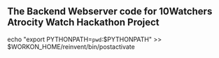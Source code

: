 The Backend Webserver code for 10Watchers Atrocity Watch Hackathon Project
----------------------

echo "export PYTHONPATH=`pwd`:\$PYTHONPATH" >> $WORKON_HOME/reinvent/bin/postactivate